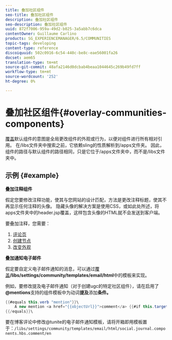 ```yaml
---
title: 叠加社区组件
seo-title: 叠加社区组件
description: 叠加社区组件
seo-description: 叠加社区组件
uuid: 872f7006-959a-49d2-b025-3a5abb7c6dca
contentOwner: Guillaume Carlino
products: SG_EXPERIENCEMANAGER/6.5/COMMUNITIES
topic-tags: developing
content-type: reference
discoiquuid: 502c0916-6c54-440c-be8c-eae56001fa26
docset: aem65
translation-type: tm+mt
source-git-commit: 48afa2146d0dcbab4beaa1044645c269b49fd7ff
workflow-type: tm+mt
source-wordcount: '252'
ht-degree: 0%

---
```



# 叠加社区组件{#overlay-communities-components}

[覆盖](/help/communities/client-customize.md#overlays)默认组件的意图是全局更改组件的外观或行为，以便对组件进行所有相对引用。 在/libs文件夹中搜索之前，它依赖sling的性质解析到/apps文件夹。 因此，组件的路径与默认组件的路径相同，只是它位于/apps文件夹中，而不是/libs文件夹中。

## 示例 {#example}

**叠加注释组件**

假定您要修改注释功能，使其与您网站的设计匹配，方法是更改注释标题，使其不再显示任何注释的头像。 隐藏头像的解决方案是使用CSS，或如此处所述，将apps文件夹中的header.jsp覆盖，这样包含头像的HTML就不会发送到客户端。

要叠加注释，您需要：

1. [评论页](/help/communities/overlay-create-comments-page.md)
1. [创建节点](/help/communities/overlay-create-nodes.md)
1. [改变外观](/help/communities/overlay-alter-appearance.md)

**叠加通知电子邮件**

假定要自定义电子邮件通知的消息，可以通过[覆盖](/help/communities/client-customize.md#overlays)**/libs/settings/community/templates/email/html**&#x200B;中的模板来实现。

例如，要修改提及电子邮件通知（对于创建ugc的特定社区组件），请在启用了&#x200B;**@mentions**&#x200B;支持的组件模板中为动词&#x200B;**提及**&#x200B;添加&#x200B;**条件。**

```java
{{#equals this.verb "mention"}}\
    A new mention <a href="{{objectUrl}}">comment</a> {{#if this.target.properties.[jcr:title]}}to the article "{{{target.displayName}}}" {{/if}}was added by {{{user.name}}} on {{dateUtil this.published format="EEE, d MMM yyyy HH:mm:ss z"}}.\n \
{{/equals}}\
```

要在博客评论中修改@tunite的电子邮件通知模板，请将开箱即用模板置于：`/libs/settings/community/templates/email/html/social.journal.components.hbs.comment/en`
